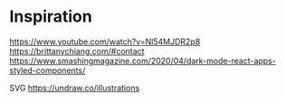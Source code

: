 # Inspiration

https://www.youtube.com/watch?v=Nl54MJDR2p8
https://brittanychiang.com/#contact
https://www.smashingmagazine.com/2020/04/dark-mode-react-apps-styled-components/

SVG
https://undraw.co/illustrations
